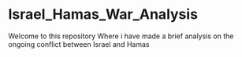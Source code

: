 # Israel_Hamas_War_Analysis
Welcome to this repository Where i have made a brief analysis on the ongoing conflict between Israel and Hamas
